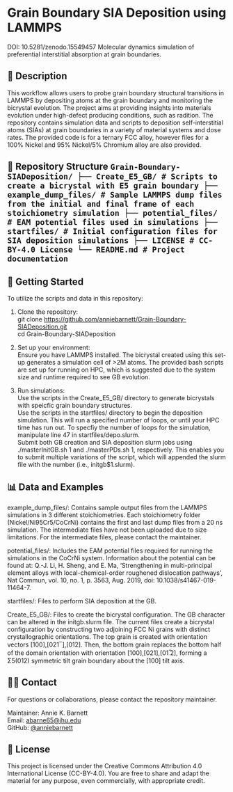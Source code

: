 # Grain Boundary SIA Deposition using LAMMPS
DOI: 10.5281/zenodo.15549457
Molecular dynamics simulation of preferential interstitial absorption at grain boundaries.  

## 📝 Description  
This workflow allows users to probe grain boundary structural transitions in LAMMPS by depositing atoms at the grain boundary and monitoring the bicrystal evolution. The project aims at providing insights into materials evolution under high-defect producing conditions, such as radition. The repository contains simulation data and scripts to deposition self-interstitial atoms (SIAs) at grain boundaries in a variety of material systems and dose rates. The provided code is for a ternary FCC alloy, however files for a 100% Nickel and 95% Nickel/5% Chromium alloy are also provided. 

## 📁 Repository Structure ``` Grain-Boundary-SIADeposition/ ├── Create_E5_GB/ # Scripts to create a bicrystal with E5 grain boundary ├── example_dump_files/ # Sample LAMMPS dump files from the initial and final frame of each stoichiometry simulation ├── potential_files/ # EAM potential files used in simulations ├── startfiles/ # Initial configuration files for SIA deposition simulations ├── LICENSE # CC-BY-4.0 License └── README.md # Project documentation ```

## 🚀 Getting Started
To utilize the scripts and data in this repository:
1. Clone the repository:  
   git clone https://github.com/anniebarnett/Grain-Boundary-SIADeposition.git  
   cd Grain-Boundary-SIADeposition  
  
2. Set up your environment:  
Ensure you have LAMMPS installed. The bicrystal created using this set-up generates a simulation cell of >2M atoms. The provided bash scripts are set up for running on HPC, which is suggested due to the system size and runtime required to see GB evolution.   

3. Run simulations:  
Use the scripts in the Create_E5_GB/ directory to generate bicrystals with speicfic grain boundary structures.  
Use the scripts in the startfiles/ directory to begin the deposition simulation. This will run a specified number of loops, or until your HPC time has run out. To specfiy the number of loops for the simulation, manipulate line 47 in startfiles/depo.slurm.  
Submit both GB creation and SIA deposition slurm jobs using ./masterInitGB.sh 1 and ./masterPDs.sh 1, respectively. This enables you to submit multiple variations of the script, which will appended the slurm file with the number (i.e., initgb$1.slurm).   

## 📊 Data and Examples
example_dump_files/: Contains sample output files from the LAMMPS simulations in 3 different stoichiometries. Each stoichiometry folder (Nickel/Ni95Cr5/CoCrNi) contains the first and last dump files from a 20 ns simulation. The intermediate files have not been uploaded due to size limitations. For the intermediate files, please contact the maintainer. 

potential_files/: Includes the EAM potential files required for running the simulations in the CoCrNi system. Information about the potential can be found at: Q.-J. Li, H. Sheng, and E. Ma, ‘Strengthening in multi-principal element alloys with local-chemical-order roughened dislocation pathways’, Nat Commun, vol. 10, no. 1, p. 3563, Aug. 2019, doi: 10.1038/s41467-019-11464-7.

startfiles/: Files to perform SIA deposition at the GB. 

Create_E5_GB/: Files to create the bicrystal configuration. The GB character can be altered in the initgb.slurm file. The current files create a bicrystal configuration by constructing two adjoining FCC Ni grains with distinct crystallographic orientations. The top grain is created with orientation vectors [100],[021 ̅ ],[012]. Then, the bottom grain replaces the bottom half of the domain orientation with orientation [100],[021],[01 ̅2], forming a Σ5(012) symmetric tilt grain boundary about the [100] tilt axis.

## 🙋‍♀️ Contact  
For questions or collaborations, please contact the repository maintainer.  

Maintainer: Annie K. Barnett  
Email: abarne65@jhu.edu  
GitHub: [@anniebarnett](https://github.com/anniebarnett)  

## 📄 License
This project is licensed under the Creative Commons Attribution 4.0 International License (CC-BY-4.0). You are free to share and adapt the material for any purpose, even commercially, with appropriate credit.
